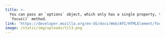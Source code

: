 ```yaml
---
title: >-
  You can pass an `options` object, which only has a single property, to the
  `focus()` method.
link: 'https://developer.mozilla.org/en-US/docs/Web/API/HTMLElement/focus'
image: /static/img/uploads/til3.png
---
```


